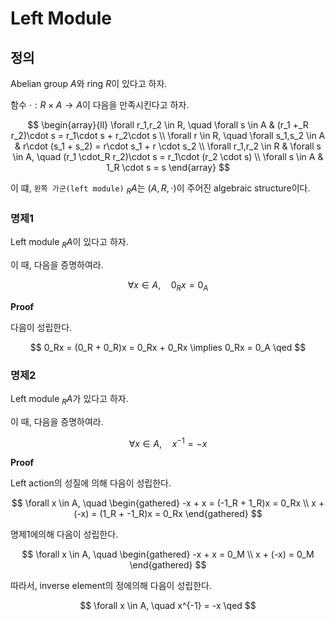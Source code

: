 # Left Module
## 정의
Abelian group $A$와 ring $R$이 있다고 하자.

함수 $\cdot : R \times A \rightarrow A$이 다음을 만족시킨다고 하자.

$$ \begin{array}{ll} \forall r_1,r_2 \in R, \quad \forall s \in A &  (r_1 +_R r_2)\cdot s = r_1\cdot s + r_2\cdot s \\ \forall r \in R, \quad \forall s_1,s_2 \in A &  r\cdot (s_1 + s_2) = r\cdot s_1 + r \cdot s_2 \\  \forall r_1,r_2 \in R & \forall s \in A, \quad (r_1 \cdot_R r_2)\cdot s = r_1\cdot (r_2 \cdot s) \\ \forall s \in A & 1_R \cdot s = s \end{array} $$

이 떄, `왼쪽 가군(left module)` $_RA$는 $(A,R,\cdot)$이 주어진 algebraic structure이다.

### 명제1
Left module $_RA$이 있다고 하자.

이 때, 다음을 증명하여라.

$$ \forall x \in A, \quad  0_Rx =0_A $$

**Proof**

다음이 성립한다.

$$ 0_Rx = (0_R + 0_R)x = 0_Rx + 0_Rx \implies 0_Rx = 0_A \qed $$

### 명제2
Left module $_RA$가 있다고 하자.

이 때, 다음을 증명하여라.

$$ \forall x \in A, \quad x^{-1} = -x $$

**Proof**



Left action의 성질에 의해 다음이 성립한다. 

$$ \forall x \in A, \quad \begin{gathered} -x + x = (-1_R + 1_R)x = 0_Rx \\ x + (-x) = (1_R + -1_R)x = 0_Rx  \end{gathered}  $$

명제1에의해 다음이 성립한다.

$$ \forall x \in A, \quad \begin{gathered} -x + x = 0_M \\ x + (-x) = 0_M  \end{gathered}  $$

따라서, inverse element의 정에의해 다음이 성립한다.

$$ \forall x \in A, \quad x^{-1} = -x \qed $$